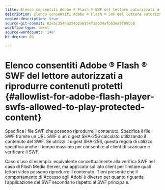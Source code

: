 ```yaml
---
title: Elenco consentiti Adobe ® Flash ® SWF del lettore autorizzati a riprodurre contenuti protetti
description: Elenco consentiti Adobe ® Flash ® SWF del lettore autorizzati a riprodurre contenuti protetti
copied-description: true
source-git-commit: 02ebc3548a254b2a6554f1ab34afbb3ea5f09bb8
workflow-type: tm+mt
source-wordcount: '140'
ht-degree: 0%

---
```


# Elenco consentiti Adobe ® Flash ® SWF del lettore autorizzati a riprodurre contenuti protetti {#allowlist-for-adobe-flash-player-swfs-allowed-to-play-protected-content}

Specifica i file SWF che possono riprodurre il contenuto. Specifica il file SWF tramite un URL SWF o un digest SHA-256 calcolato utilizzando il contenuto del SWF. Se utilizzi il digest SHA-256, questa regola di utilizzo specifica anche il tempo massimo per consentire al client di scaricare e verificare il SWF.

Caso d’uso di esempio: equivalente concettualmente alla verifica SWF nel caso di Flash Media Server, ma applicato sul lato client per limitare quali lettori video possono riprodurre il contenuto. Tieni presente che il comportamento di Accesso agli Adobi è diverso per quanto riguarda l’applicazione del SWF secondario rispetto al SWF principale.
